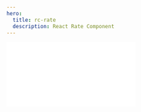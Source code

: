 ```yaml
---
hero:
  title: rc-rate
  description: React Rate Component
---
```


<embed src="../README.md"></embed>
